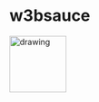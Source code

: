 # w3bsauce 

<img src="https://user-images.githubusercontent.com/5603206/153457878-d118e6a7-d3e3-4110-9d7f-341fdffeb135.png" alt="drawing" width="100"/>

